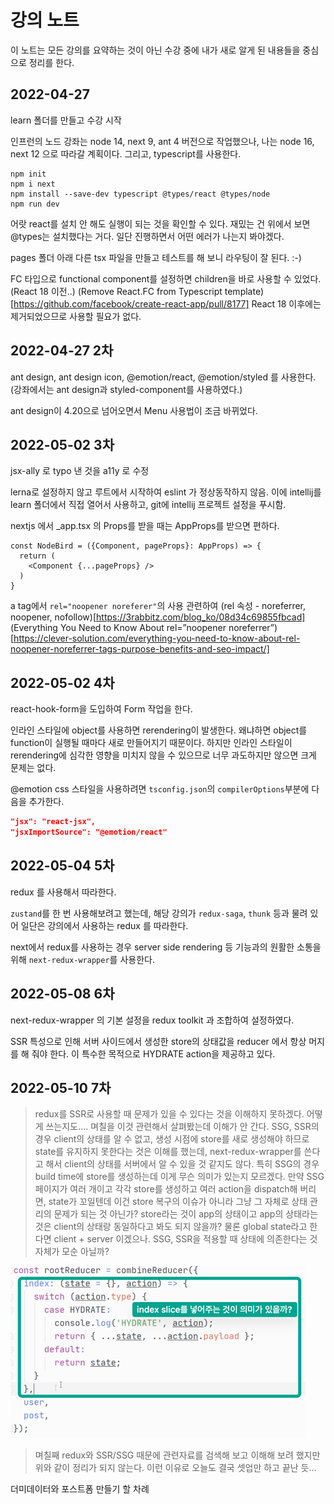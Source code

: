 # 강의 노트

이 노트는 모든 강의를 요약하는 것이 아닌 수강 중에 내가 새로 알게 된 내용들을 중심으로 정리를 한다. 


## 2022-04-27

learn 폴더를 만들고 수강 시작

인프런의 노드 강좌는 node 14, next 9, ant 4 버전으로 작업했으나, 나는 node 16, next 12 으로 따라갈 계획이다. 그리고, typescript를 사용한다.

```
npm init
npm i next
npm install --save-dev typescript @types/react @types/node
npm run dev
```

어랏 react를 설치 안 해도 실행이 되는 것을 확인할 수 있다. 재밌는 건 위에서 보면 @types는 설치했다는 거다. 일단 진행하면서 어떤 에러가 나는지 봐야겠다.

pages 폴더 아래 다른 tsx 파일을 만들고 테스트를 해 보니 라우팅이 잘 된다. :-)

FC 타입으로 functional component를 설정하면 children을 바로 사용할 수 있었다.(React 18 이전..)
(Remove React.FC from Typescript template)[https://github.com/facebook/create-react-app/pull/8177]
React 18 이후에는 제거되었으므로 사용할 필요가 없다.

## 2022-04-27 2차

ant design, ant design icon, @emotion/react, @emotion/styled 를 사용한다. (강좌에서는 ant design과 styled-component를 사용하였다.)

ant design이 4.20으로 넘어오면서 Menu 사용법이 조금 바뀌었다.

## 2022-05-02 3차

jsx-ally 로 typo 낸 것을 a11y 로 수정

lerna로 설정하지 않고 루트에서 시작하여 eslint 가 정상동작하지 않음. 이에 intellij를 learn 폴더에서 직접 열어서 사용하고, git에 intellij 프로젝트 설정을 푸시함.

nextjs 에서 _app.tsx 의 Props를 받을 때는 AppProps를 받으면 편하다.

```tsx
const NodeBird = ({Component, pageProps}: AppProps) => {
  return (
    <Component {...pageProps} />
  )
}
```

a tag에서 `rel="noopener noreferer"`의 사용 관련하여
(rel 속성 - noreferrer, noopener, nofollow)[https://3rabbitz.com/blog_ko/08d34c69855fbcad]
(Everything You Need to Know About rel=”noopener noreferrer”)[https://clever-solution.com/everything-you-need-to-know-about-rel-noopener-noreferrer-tags-purpose-benefits-and-seo-impact/]

## 2022-05-02 4차

react-hook-form을 도입하여 Form 작업을 한다.

인라인 스타일에 object를 사용하면 rerendering이 발생한다. 왜냐하면 object를 function이 실행될 때마다 새로 만들어지기 때문이다.
하지만 인라인 스타일이 rerendering에 심각한 영향을 미치지 않을 수 있으므로 너무 과도하지만 않으면 크게 문제는 없다.

@emotion css 스타일을 사용하려면 `tsconfig.json`의 `compilerOptions`부분에 다음을 추가한다.

```json lines
"jsx": "react-jsx",
"jsxImportSource": "@emotion/react"
```

## 2022-05-04 5차

redux 를 사용해서 따라한다.

`zustand`를 한 번 사용해보려고 했는데, 해당 강의가 `redux-saga`, `thunk` 등과 물려 있어 일단은 강의에서 사용하는 redux 를 따라한다.

next에서 redux를 사용하는 경우 server side rendering 등 기능과의 원활한 소통을 위해 `next-redux-wrapper`를 사용한다.

## 2022-05-08 6차

next-redux-wrapper 의 기본 설정을 redux toolkit 과 조합하여 설정하였다. 

SSR 특성으로 인해 서버 사이드에서 생성한 store의 상태값을 reducer 에서 항상 머지를 해 줘야 한다. 이 특수한 목적으로 HYDRATE action을 제공하고 있다.

## 2022-05-10 7차

> redux를 SSR로 사용할 때 문제가 있을 수 있다는 것을 이해하지 못하겠다. 어떻게 쓰는지도.... 며칠을 이것 관련해서 살펴봤는데 이해가 안 간다. SSG, SSR의 경우 client의 상태를 알 수 없고, 생성 시점에 store를 새로 생성해야 하므로 state를 유지하지 못한다는 것은 이해를 했는데, next-redux-wrapper를 쓴다고 해서 client의 상태를 서버에서 알 수 있을 것 같지도 않다. 특히 SSG의 경우 build time에 store를 생성하는데 이게 무슨 의미가 있는지 모르겠다. 만약 SSG 페이지가 여러 개이고 각각 store를 생성하고 여러 action을 dispatch해 버리면, state가 꼬일텐데 이건 store 복구의 이슈가 아니라 그냥 그 자체로 상태 관리의 문제가 되는 것 아닌가? store라는 것이 app의 상태이고 app의 상태라는 것은 client의 상태랑 동일하다고 봐도 되지 않을까? 물론 global state라고 한다면 client + server 이겠으나. SSG, SSR을 적용할 때 상태에 의존한다는 것 자체가 모순 아닐까?

![reducer-index](reducer-index.png)

> 며칠째 redux와 SSR/SSG 때문에 관련자료를 검색해 보고 이해해 보려 했지만 위와 같이 정리가 되지 않는다. 이런 이유로 오늘도 결국 셋업만 하고 끝난 듯... 
 
더미데이터와 포스트폼 만들기 할 차례
